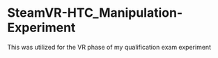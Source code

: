 # SteamVR-HTC_Manipulation-Experiment
This was utilized for the VR phase of my qualification exam experiment
